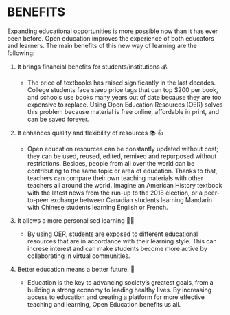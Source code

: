 # BENEFITS 

Expanding educational opportunities is more possible now than it has ever been before. Open education improves the experience of both educators and learners. The main benefits of this new way of learning are the following: 

1. It brings financial benefits for students/institutions :moneybag:
   - The price of textbooks has raised significantly in the last decades. College students face steep price tags that can top $200 per book, and schools use books many years out of date because they are too expensive to replace. Using Open Education Resources (OER) solves this problem because material is free online, affordable in print, and can be saved forever. 

2. It enhances quality and flexibility of resources :books: :+1:
   - Open education resources can be constantly updated without cost; they can be used, reused, edited, remixed and repurposed
without restrictions. Besides, people from all over the world can be contributing to the same topic or area of education. Thanks to that, teachers can compare their own teaching materials with other teachers all around the world. Imagine an American History textbook with the latest news from the run-up to the 2018 election, or a peer-to-peer exchange between Canadian students learning Mandarin with Chinese students learning English or French. 

3.  It allows a more personalised learning :ok_woman:
    - By using OER, students are exposed to different educational resources that are in accordance with their learning style. This can increse interest and can make students become more active by collaborating in virtual communities. 

4. Better education means a better future. :rainbow:
   - Education is the key to advancing society’s greatest goals, from a building a strong economy to leading healthy lives. By increasing access to education and creating a platform for more effective teaching and learning, Open Education benefits us all.

